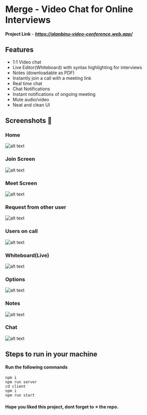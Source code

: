 
# Merge - Video Chat for Online Interviews

**Project Link** - ***https://alanbinu-video-conference.web.app/***

## Features

- 1:1 Video chat
- Live Editor(Whiteboard) with syntax highlighting for interviews
- Notes (downloadable as PDF) 
- Instantly join a call with a meeting link
- Real time chat
- Chat Notifications
- Instant notifications of ongoing meeting
- Mute audio/video
- Neat and clean UI

## Screenshots 📸

### Home
![alt text](https://github.com/suresh213/video-chat/blob/master/Screenshots/1.png?raw=true)

### Join Screen
![alt text](https://github.com/suresh213/video-chat/blob/master/Screenshots/2.png?raw=true)

### Meet Screen
![alt text](https://github.com/suresh213/video-chat/blob/master/Screenshots/3.png?raw=true)

### Request from other user
![alt text](https://github.com/suresh213/video-chat/blob/master/Screenshots/4.png?raw=true)

### Users on call
![alt text](https://github.com/suresh213/video-chat/blob/master/Screenshots/5.png?raw=true)

### Whiteboard(Live)
![alt text](https://github.com/suresh213/video-chat/blob/master/Screenshots/6.png?raw=true)

### Options
![alt text](https://github.com/suresh213/video-chat/blob/master/Screenshots/7.png?raw=true)

### Notes
![alt text](https://github.com/suresh213/video-chat/blob/master/Screenshots/8.png?raw=true)

### Chat
![alt text](https://github.com/suresh213/video-chat/blob/master/Screenshots/9.png?raw=true)

## Steps to run in your machine

#### Run the following commands
```
npm i
npm run server
cd client
npm i
npm run start
```




#### Hope you liked this project, dont forget to ⭐ the repo.
